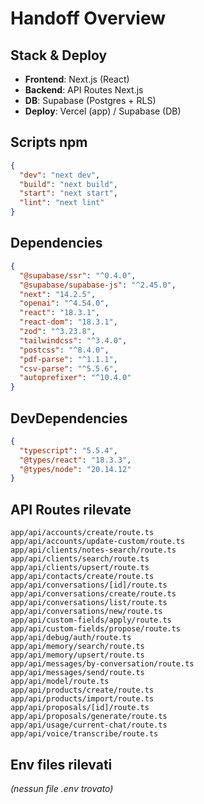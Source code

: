 # Handoff Overview

## Stack & Deploy
- **Frontend**: Next.js (React)
- **Backend**: API Routes Next.js
- **DB**: Supabase (Postgres + RLS)
- **Deploy**: Vercel (app) / Supabase (DB)

## Scripts npm
```json
{
  "dev": "next dev",
  "build": "next build",
  "start": "next start",
  "lint": "next lint"
}
```

## Dependencies
```json
{
  "@supabase/ssr": "^0.4.0",
  "@supabase/supabase-js": "^2.45.0",
  "next": "14.2.5",
  "openai": "^4.54.0",
  "react": "18.3.1",
  "react-dom": "18.3.1",
  "zod": "^3.23.8",
  "tailwindcss": "^3.4.0",
  "postcss": "^8.4.0",
  "pdf-parse": "^1.1.1",
  "csv-parse": "^5.5.6",
  "autoprefixer": "^10.4.0"
}
```

## DevDependencies
```json
{
  "typescript": "5.5.4",
  "@types/react": "18.3.3",
  "@types/node": "20.14.12"
}
```

## API Routes rilevate
```
app/api/accounts/create/route.ts
app/api/accounts/update-custom/route.ts
app/api/clients/notes-search/route.ts
app/api/clients/search/route.ts
app/api/clients/upsert/route.ts
app/api/contacts/create/route.ts
app/api/conversations/[id]/route.ts
app/api/conversations/create/route.ts
app/api/conversations/list/route.ts
app/api/conversations/new/route.ts
app/api/custom-fields/apply/route.ts
app/api/custom-fields/propose/route.ts
app/api/debug/auth/route.ts
app/api/memory/search/route.ts
app/api/memory/upsert/route.ts
app/api/messages/by-conversation/route.ts
app/api/messages/send/route.ts
app/api/model/route.ts
app/api/products/create/route.ts
app/api/products/import/route.ts
app/api/proposals/[id]/route.ts
app/api/proposals/generate/route.ts
app/api/usage/current-chat/route.ts
app/api/voice/transcribe/route.ts
```

## Env files rilevati
_(nessun file .env trovato)_

